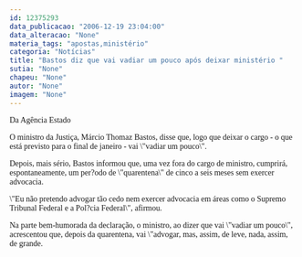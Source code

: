 ```yaml
---
id: 12375293
data_publicacao: "2006-12-19 23:04:00"
data_alteracao: "None"
materia_tags: "apostas,ministério"
categoria: "Notícias"
title: "Bastos diz que vai vadiar um pouco após deixar ministério "
sutia: "None"
chapeu: "None"
autor: "None"
imagem: "None"
---
```

<p><P><FONT face=Verdana>Da Agência Estado</FONT></P></p>
<p><P><FONT face=Verdana>O ministro da Justiça, Márcio Thomaz Bastos, disse que, logo que deixar o cargo - o que está previsto para o final de janeiro - vai \"vadiar um pouco\". </FONT></P></p>
<p><P><FONT face=Verdana>Depois, mais sério, Bastos informou que, uma vez fora do cargo de ministro, cumprirá, espontaneamente, um per?odo de \"quarentena\" de cinco a seis meses sem exercer advocacia. </FONT></P></p>
<p><P><FONT face=Verdana>\"Eu não pretendo advogar tão cedo nem exercer advocacia em áreas como o Supremo Tribunal Federal e a Pol?cia Federal\", afirmou. </FONT></P></p>
<p><P><FONT face=Verdana>Na parte bem-humorada da declaração, o ministro, ao dizer que vai \"vadiar um pouco\", acrescentou que, depois da quarentena, vai \"advogar, mas, assim, de leve, nada, assim, de grande.</FONT></P> </p>
